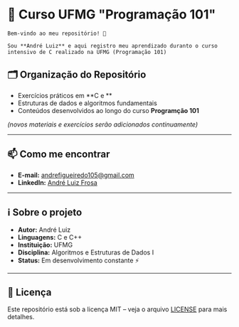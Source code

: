 # 📘 Curso UFMG "Programação 101"
    Bem-vindo ao meu repositório! 🚀  

    Sou **André Luiz** e aqui registro meu aprendizado duranto o curso intensivo de C realizado na UFMG (Programação 101)

## 🗂️ Organização do Repositório  
- Exercícios práticos em **C e **  
- Estruturas de dados e algoritmos fundamentais  
- Conteúdos desenvolvidos ao longo do curso **Programção 101**  

*(novos materiais e exercícios serão adicionados continuamente)*  

---

## 📫 Como me encontrar  
- **E-mail:** andrefigueiredo105@gmail.com  
- **LinkedIn:** [André Luiz Frosa](https://www.linkedin.com/in/andreluizfrosa/)  

---

## ℹ️ Sobre o projeto  
- **Autor:** André Luiz  
- **Linguagens:** C e C++  
- **Instituição:** UFMG  
- **Disciplina:** Algoritmos e Estruturas de Dados I  
- **Status:** Em desenvolvimento constante ⚡  

---

## 📜 Licença  
Este repositório está sob a licença MIT – veja o arquivo [LICENSE](LICENSE) para mais detalhes.
